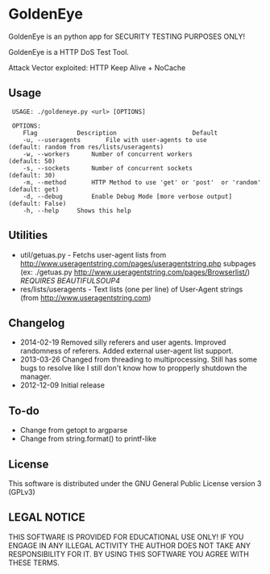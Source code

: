 # GoldenEye 

GoldenEye is an python app for SECURITY TESTING PURPOSES ONLY!

GoldenEye is a HTTP DoS Test Tool. 

Attack Vector exploited: HTTP Keep Alive + NoCache

## Usage

     USAGE: ./goldeneye.py <url> [OPTIONS]
    
     OPTIONS:
        Flag           Description                     Default
        -u, --useragents       File with user-agents to use                (default: random from res/lists/useragents)
        -w, --workers      Number of concurrent workers                (default: 50)
        -s, --sockets      Number of concurrent sockets                (default: 30)
        -m, --method       HTTP Method to use 'get' or 'post'  or 'random'     (default: get)
        -d, --debug        Enable Debug Mode [more verbose output]         (default: False)
        -h, --help     Shows this help


## Utilities
* util/getuas.py - Fetchs user-agent lists from http://www.useragentstring.com/pages/useragentstring.php subpages (ex: ./getuas.py http://www.useragentstring.com/pages/Browserlist/) *REQUIRES BEAUTIFULSOUP4*
* res/lists/useragents - Text lists (one per line) of User-Agent strings (from http://www.useragentstring.com)

## Changelog
* 2014-02-19  Removed silly referers and user agents. Improved randomness of referers. Added external user-agent list support.
* 2013-03-26  Changed from threading to multiprocessing. Still has some bugs to resolve like I still don't know how to propperly shutdown the manager.
* 2012-12-09  Initial release

## To-do
* Change from getopt to argparse
* Change from string.format() to printf-like

## License
This software is distributed under the GNU General Public License version 3 (GPLv3)

## LEGAL NOTICE
THIS SOFTWARE IS PROVIDED FOR EDUCATIONAL USE ONLY! IF YOU ENGAGE IN ANY ILLEGAL ACTIVITY THE AUTHOR DOES NOT TAKE ANY RESPONSIBILITY FOR IT. BY USING THIS SOFTWARE YOU AGREE WITH THESE TERMS.
